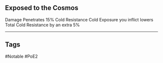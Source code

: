 ## Exposed to the Cosmos
Damage Penetrates 15% Cold Resistance
Cold Exposure you inflict lowers Total Cold Resistance by an extra 5%

---
## Tags
#Notable
#PoE2
